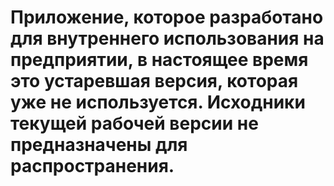 # Приложение, которое разработано для внутреннего использования на предприятии, в настоящее время это устаревшая версия, которая уже не используется. Исходники текущей рабочей версии не предназначены для распространения.
